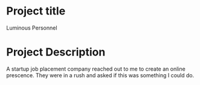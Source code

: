 # Project title
Luminous Personnel

# Project Description

A startup job placement company reached out to me to create an online prescence. They were in a rush and asked if this was something I could do.
